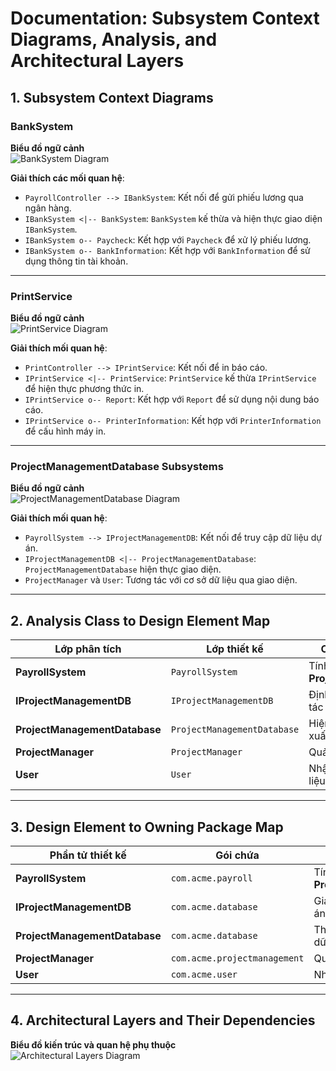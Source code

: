 # Documentation: Subsystem Context Diagrams, Analysis, and Architectural Layers

## 1. Subsystem Context Diagrams

### BankSystem

**Biểu đồ ngữ cảnh**  
![BankSystem Diagram](https://www.planttext.com/api/plantuml/png/h591JiCm4Bpx5QjUQ2NImhMoeWguz8RW1IRPA5OTE_8wY0Xu6GUUn1U8uxPnqXphY-trpkpChlz-VdVaX7LDfTWDF64XDSApQArHwj5evtUq80W4PE7ECYM8Pf8uFsQaANmowDPc0xRHK8VKvOfziw6Ar0vj8JA4_OFGXzUM75PiDdgaox4s9DrITBMp4hC3RE5qlFLynaEweD_skZ2s4auQFQuRqVQsg7cZSAsj-MZ1bSA1h6g55Mf78tN1UiJ0-GH-zduTiMUmbwgX4oHTEqmWl74UucawiHdHpX5CKZpu1LL_fbBMn2vdlBXRh-yNa2JfQ3vRoAN5p9rS4_JA2DwbO74Y_qgIg7-ZDqyQDUkYWKFNLXUugPKTwjp_wNy0003__mC0)

**Giải thích các mối quan hệ**:
- `PayrollController --> IBankSystem`: Kết nối để gửi phiếu lương qua ngân hàng.
- `IBankSystem <|-- BankSystem`: `BankSystem` kế thừa và hiện thực giao diện `IBankSystem`.
- `IBankSystem o-- Paycheck`: Kết hợp với `Paycheck` để xử lý phiếu lương.
- `IBankSystem o-- BankInformation`: Kết hợp với `BankInformation` để sử dụng thông tin tài khoản.

---

### PrintService

**Biểu đồ ngữ cảnh**  
![PrintService Diagram](https://www.planttext.com/api/plantuml/png/d5512i8m4BplA_QeO3zGGYbuyYRwWbXN2BH9sMoBehxCWq_o2wQ9WYqzUTeiCpipktazdgKNpT8rDLIrzXwtRAoidHLsTKsCIbMfAGgy0c8xu3jg7SjY2NU0q1AVT4MuYRDxujw4RahMgUQOwWh5HJvnZf_7nfuSDrgCir7w9z5NLIdV7Vp52pL1tPqlCx7-Tahyu45MZ2JfSOpH9C3qM5bMJAwGuz4mLP82UkHeuR4t6iPCTSkoqQum8RY0fuGpm5owaknn-DWt0000__y30000)

**Giải thích mối quan hệ**:
- `PrintController --> IPrintService`: Kết nối để in báo cáo.
- `IPrintService <|-- PrintService`: `PrintService` kế thừa `IPrintService` để hiện thực phương thức in.
- `IPrintService o-- Report`: Kết hợp với `Report` để sử dụng nội dung báo cáo.
- `IPrintService o-- PrinterInformation`: Kết hợp với `PrinterInformation` để cấu hình máy in.

---

### ProjectManagementDatabase Subsystems

**Biểu đồ ngữ cảnh**  
![ProjectManagementDatabase Diagram](https://www.planttext.com/api/plantuml/png/r5D1JiCm4BplA_O84lb05KKLoeK3g5B40xRs4XavJkNTW2BeopZm9Bw0qmO4hOkGE76rPqOpixjlBwzBKOewT1x0U1B15OsnzxuPHRd3iZHzqFHGLVW4Y8Qy6JmfD-GfZcURsD-pqHlgU86DHXVQSzW2kA0SxyWmNgtsa6iAr7B7GUlBdLJBEd_LhEIyvCKGoTePc4DSeDtJlrA6ZKqUVsG5VgmFYTlF4euyazAQX5CXCgnbLyvSoR_94PFv5CNfE3l_g_gj76loDFYFFb9fluoQDBylNb5K-TLP81d38YoOt1C-E88ii7mkYjE3X3ofF-J4qxWfFi2IWvtEvnq00F__0m00)

**Giải thích mối quan hệ**:
- `PayrollSystem --> IProjectManagementDB`: Kết nối để truy cập dữ liệu dự án.
- `IProjectManagementDB <|-- ProjectManagementDatabase`: `ProjectManagementDatabase` hiện thực giao diện.
- `ProjectManager` và `User`: Tương tác với cơ sở dữ liệu qua giao diện.

---

## 2. Analysis Class to Design Element Map

| **Lớp phân tích**              | **Lớp thiết kế**                            | **Chức năng trong thiết kế**                                         |
|-------------------------------|--------------------------------------------|--------------------------------------------------------------------|
| **PayrollSystem**              | `PayrollSystem`                            | Tính toán tiền lương từ **ProjectManagementDatabase**               |
| **IProjectManagementDB**       | `IProjectManagementDB`                     | Định nghĩa phương thức thao tác dữ liệu dự án                     |
| **ProjectManagementDatabase**  | `ProjectManagementDatabase`                | Hiện thực thao tác truy xuất/lưu trữ dữ liệu dự án                |
| **ProjectManager**             | `ProjectManager`                           | Quản lý thông tin dự án                                            |
| **User**                       | `User`                                     | Nhập liệu dự án vào cơ sở dữ liệu                                  |

---

## 3. Design Element to Owning Package Map

| **Phần tử thiết kế**            | **Gói chứa**                 | **Mô tả**                                                       |
|---------------------------------|------------------------------|------------------------------------------------------------------|
| **PayrollSystem**               | `com.acme.payroll`           | Tính toán lương, tích hợp **ProjectManagementDatabase**           |
| **IProjectManagementDB**        | `com.acme.database`          | Giao diện thao tác dữ liệu dự án                                |
| **ProjectManagementDatabase**   | `com.acme.database`          | Thực hiện lưu trữ và truy xuất dữ liệu dự án                    |
| **ProjectManager**              | `com.acme.projectmanagement` | Quản lý dự án                                                  |
| **User**                        | `com.acme.user`              | Nhập liệu dự án                                                |

---

## 4. Architectural Layers and Their Dependencies

**Biểu đồ kiến trúc và quan hệ phụ thuộc**  
![Architectural Layers Diagram](https://www.planttext.com/api/plantuml/png/R91B2i9038RtSuguquKNS24-4Q68Y3r0c8bse4xh95MAU38N7iahE2r5hPfT_Z_vydZSxYCMz58SKjKnjBEEO3EVRiUhHJG7dIApKczXxOd92OhDN8GbURWegCDOpbCiusMtroYUDDaJnKn-wV92Wd7zP4qA3jEOesnlTHkM-qm7frNnuYReJ5fZDtGiY7_0CnGSwmhGfkv9Aki5OZnH8uJ-tzFw_U6_9GTWdP17BGndAudwKrErVgyn0AmpOZ31WftF3agDo9dg-Ky0003__mC0)
